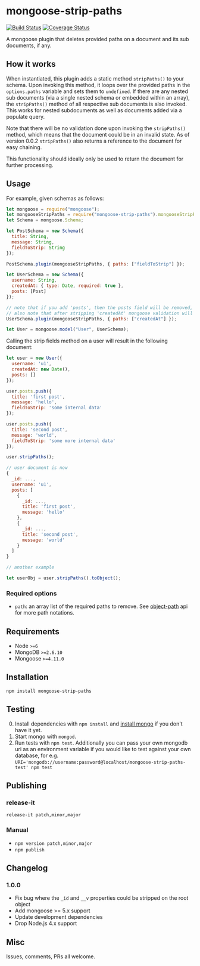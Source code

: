 # mongoose-strip-paths

[![Build Status](https://travis-ci.org/wheresvic/mongoose-strip-paths.svg?branch=master)](https://travis-ci.org/wheresvic/mongoose-strip-paths) [![Coverage Status](https://coveralls.io/repos/github/wheresvic/mongoose-strip-paths/badge.svg?branch=master)](https://coveralls.io/github/wheresvic/mongoose-strip-paths?branch=master)

A mongoose plugin that deletes provided paths on a document and its sub documents, if any.

## How it works

When instantiated, this plugin adds a static method `stripPaths()` to your schema. Upon invoking this method, it loops over the provided paths in the `options.paths` variable and sets them to `undefined`. If there are any nested sub documents (via a single nested schema or embedded within an array), the `stripPaths()` method of all respective sub documents is also invoked. This works for nested subdocuments as well as documents added via a populate query.

Note that there will be no validation done upon invoking the `stripPaths()` method, which means that the document could be in an invalid state. As of version 0.0.2 `stripPaths()` also returns a reference to the document for easy chaining.

This functionality should ideally only be used to return the document for further processing.

## Usage

For example, given schemas as follows:

```javascript
let mongoose = require("mongoose");
let mongooseStripPaths = require("mongoose-strip-paths").mongooseStripPaths;
let Schema = mongoose.Schema;

let PostSchema = new Schema({
  title: String,
  message: String,
  fieldToStrip: String
});

PostSchema.plugin(mongooseStripPaths, { paths: ["fieldToStrip"] });

let UserSchema = new Schema({
  username: String,
  createdAt: { type: Date, required: true },
  posts: [Post]
});

// note that if you add 'posts', then the posts field will be removed,
// also note that after stripping 'createdAt' mongoose validation will fail on trying to save it
UserSchema.plugin(mongooseStripPaths, { paths: ["createdAt"] });

let User = mongoose.model("User", UserSchema);
```

Calling the strip fields method on a user will result in the following document:

```javascript
let user = new User({
  username: 'u1',
  createdAt: new Date(),
  posts: []
});

user.posts.push({
  title: 'first post',
  message: 'hello',
  fieldToStrip: 'some internal data'
});

user.posts.push({
  title: 'second post',
  message: 'world',
  fieldToStrip: 'some more internal data'
});

user.stripPaths();

// user document is now
{
  _id: ...,
  username: 'u1',
  posts: [
    {
      _id: ...,
      title: 'first post',
      message: 'hello'
    },
    {
      _id: ...,
      title: 'second post',
      message: 'world'
    }
  ]
}

// another example

let userObj = user.stripPaths().toObject();

```

### Required options

- `path`: an array list of the required paths to remove. See [object-path](https://www.npmjs.com/package/object-path) api for more path notations.

## Requirements

- Node `>=6`
- MongoDB `>=2.6.10`
- Mongoose `>=4.11.0`

## Installation

`npm install mongoose-strip-paths`

## Testing

0. Install dependencies with `npm install` and [install mongo](http://docs.mongodb.org/manual/installation/) if you don't have it yet.
1. Start mongo with `mongod`.
1. Run tests with `npm test`. Additionally you can pass your own mongodb uri as an environment variable if you would like to test against your own database, for e.g. `URI='mongodb://username:password@localhost/mongoose-strip-paths-test' npm test`

## Publishing

### release-it

`release-it patch,minor,major`

### Manual

- `npm version patch,minor,major`
- `npm publish`

## Changelog

### 1.0.0

- Fix bug where the `_id` and `__v` properties could be stripped on the root object
- Add mongoose >= 5.x support
- Update development dependencies
- Drop Node.js 4.x support

## Misc

Issues, comments, PRs all welcome.

